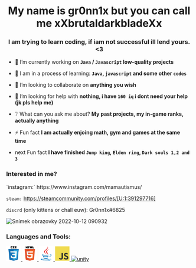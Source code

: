 <h1 align="center">My name is gr0nn1x but you can call me xXbrutaldarkbladeXx</h1>
<h3 align="center">I am trying to learn coding, if iam not successful ill lend yours.<3</h3>

- 🔭 I’m currently working on **`Java` / `Javascript` low-quality projects**

- 🌱 I am in a process of learning: **`Java`, `javascript` and some other `codes`**

- 👯 I’m looking to collaborate on **anything you wish**

- 🤝 I’m looking for help with **nothing, i have `160 iq` i dont need your help (jk pls help me)**

- ❔ What can you ask me about? **My past projects, my in-game ranks, actually anything**

- ⚡ Fun fact **I am actually enjoing math, gym and games at the same time**
- next Fun fact **I have finished `Jump king`, `Elden ring`, `Dark souls 1,2 and 3`**
  
  
  


  
<h3 align="left">Interested in me?</h3>
`instagram:` https://www.instagram.com/mamautismus/
  
`steam:` https://steamcommunity.com/profiles/[U:1:391297716] 

`discrd` (only kittens or chall euw): Gr0nn1x#6825
<p align="left">
</p>

![Snímek obrazovky 2022-10-12 090932](https://user-images.githubusercontent.com/100243642/195273943-ebf67541-8a12-4dfd-b84a-e0145d3cd5ab.png)


<h3 align="left">Languages and Tools:</h3>
<p align="left"> <a href="https://www.w3schools.com/css/" target="_blank" rel="noreferrer"> <img src="https://raw.githubusercontent.com/devicons/devicon/master/icons/css3/css3-original-wordmark.svg" alt="css3" width="40" height="40"/> </a> <a href="https://www.w3.org/html/" target="_blank" rel="noreferrer"> <img src="https://raw.githubusercontent.com/devicons/devicon/master/icons/html5/html5-original-wordmark.svg" alt="html5" width="40" height="40"/> </a> <a href="https://www.java.com" target="_blank" rel="noreferrer"> <img src="https://raw.githubusercontent.com/devicons/devicon/master/icons/java/java-original.svg" alt="java" width="40" height="40"/> </a> <a href="https://developer.mozilla.org/en-US/docs/Web/JavaScript" target="_blank" rel="noreferrer"> <img src="https://raw.githubusercontent.com/devicons/devicon/master/icons/javascript/javascript-original.svg" alt="javascript" width="40" height="40"/> </a> <a href="https://unity.com/" target="_blank" rel="noreferrer"> <img src="https://www.vectorlogo.zone/logos/unity3d/unity3d-icon.svg" alt="unity" width="40" height="40"/> </a> </p>

  
  
  
  
  
